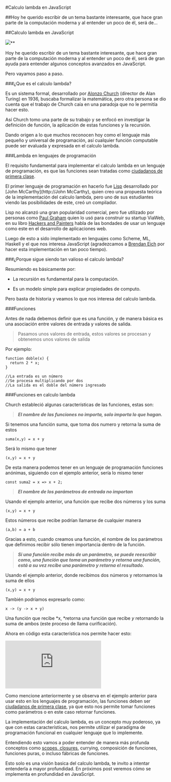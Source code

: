 
#Calculo lambda en JavaScript

##Hoy he querido escribir de un tema bastante interesante, que hace gran parte de la computación moderna y al entender un poco de él, será de…

##Calculo lambda en JavaScript

![](https://medium2.global.ssl.fastly.net/max/2048/1*qskwSGY2-uFTJSEWskpj3A.png)**

Hoy he querido escribir de un tema bastante interesante, que hace gran parte de la computación moderna y al entender un poco de él, será de gran ayuda para entender algunos conceptos avanzados en JavaScript.

Pero vayamos paso a paso.

###¿Que es el calculo lambda?

Es un sistema formal, desarrollado por [Alonzo Church](https://es.wikipedia.org/wiki/Alonzo_Church) (director de Alan Turing) en 1936, buscaba formalizar la matemática, pero otra persona se dio cuenta que el trabajo de Church caía en una paradoja que no le permitía hacer esto.

Así Church tomo una parte de su trabajo y se enfocó en investigar la definición de función, la aplicación de estas funciones y la recursión.

Dando origen a lo que muchos reconocen hoy como el lenguaje más pequeño y universal de programación, así cualquier función computable puede ser evaluada y expresada en el calculo lambda.

###Lambda en lenguajes de programación

El requisito fundamental para implementar el calculo lambda en un lenguaje de programación, es que las funciones sean tratadas como [ciudadanos de primera clase](https://medium.com/@yeion7/funciones-de-alto-orden-en-javascript-42d04769d9b5#.wb4iaqntz).

El primer lenguaje de programación en hacerlo fue [Lisp](https://es.wikipedia.org/wiki/Lisp) desarrollado por [John McCarthy](http://John McCarthy), quien creo una propuesta teórica de la implementación del calculo lambda, pero uno de sus estudiantes viendo las posibilidades de este, creó un compilador.

Lisp no alcanzó una gran popularidad comercial, pero fue utilizado por personas como [Paul Graham](https://twitter.com/paulg) quien lo usó para construir su startup ViaWeb, en su libro [Hackers and Painters](http://www.amazon.es/Hackers-Painters-Big-Ideas-Computer/dp/1449389554) habla de las bondades de usar un lenguaje como este en el desarrollo de aplicaciones web.

Luego de esto a sido implementado en lenguajes como Scheme, ML, Haskell y el que nos interesa JavaScript (agradezcamos a [Brendan Eich](https://twitter.com/brendaneich) por hacer esta implementación en tan poco tiempo).

###¿Porque sigue siendo tan valioso el calculo lambda?

Resumiendo es básicamente por:

* La recursión es fundamental para la computación.

* Es un modelo simple para explicar propiedades de computo.

Pero basta de historia y veamos lo que nos interesa del calculo lambda.

###Funciones

Antes de nada debemos definir que es una función, y de manera básica es una asociación entre valores de entrada y valores de salida.
> Pasamos unos valores de entrada, estos valores se procesan y obtenemos unos valores de salida

Por ejemplo:

    function doble(x) {
      return 2 * x;
    } 

    //La entrada es un número
    //Se procesa multiplicando por dos
    //La salida es el doble del número ingresado

###Funciones en calculo lambda

Church estableció algunas características de las funciones, estas son:
> ***El nombre de las funciones no importa, solo importa lo que hagan.***

Si tenemos una función suma, que toma dos numero y retorna la suma de estos

    suma(x,y) = x + y

Será lo mismo que tener

    (x,y) = x + y

De esta manera podemos tener en un lenguaje de programación funciones anónimas, siguiendo con el ejemplo anterior, sería lo mismo tener

    const suma2 = x => x + 2;
> ***El nombre de los parámetros de entrada no importan***

Usando el ejemplo anterior, una función que recibe dos números y los suma

    (x,y) = x + y

Estos números que recibe podrían llamarse de cualquier manera

    (a,b) = a + b

Gracias a esto, cuando creamos una función, el nombre de los parámetros que definimos recibir sólo tienen importancia dentro de la función.
> ***Si una función recibe más de un parámetro, se puede reescribir como, una función que toma un parámetro y retorna una función, está a su vez recibe una parámetro y retorna el resultado.***

Usando el ejemplo anterior, donde recibimos dos números y retornamos la suma de ellos

    (x,y) = x + y

También podríamos expresarlo como:

    x -> (y -> x + y)

Una función que recibe *x, *retorna una función que recibe *y* retornando la suma de ambos (este proceso de llama curificación).

Ahora en código esta característica nos permite hacer esto:

<iframe src="https://medium.com/media/6afda416d1b4bfedafe83fd76d1d0370" frameborder=0></iframe>

Como mencione anteriormente y se observa en el ejemplo anterior para usar esto en los lenguajes de programación, las funciones deben ser [ciudadanos de primera clase](https://medium.com/@yeion7/funciones-de-alto-orden-en-javascript-42d04769d9b5#.qmvjeo2ez), ya que esto nos permite tomar funciones como parámetros o en este caso retornar funciones.

La implementación del calculo lambda, es un concepto muy poderoso, ya que con estas características, nos permite utilizar el paradigma de programación funcional en cualquier lenguaje que lo implemente.

Entendiendo esto vamos a poder entender de manera más profunda conceptos como [scopes, closures](https://medium.com/@sergiodxa/definiendo-conceptos-closure-y-scope-en-javascript-9081f1e113e6#.nnq9abb7c), currying, composición de funciones, funciones puras, o incluso fábricas de funciones.

Esto solo es una visión basica del calculo lambda, te invito a intentar entenderla a mayor profundidad. En próximos post veremos cómo se implementa en profundidad en JavaScript.

 

 
